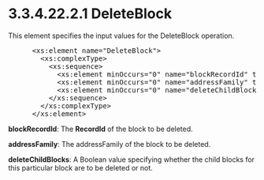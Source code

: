<html dir="LTR" xmlns:mshelp="http://msdn.microsoft.com/mshelp" xmlns:ddue="http://ddue.schemas.microsoft.com/authoring/2003/5" xmlns:xlink="http://www.w3.org/1999/xlink" xmlns:tool="http://www.microsoft.com/tooltip">
 <body>
 <div id="header">
 <h1 class="heading">3.3.4.22.2.1 DeleteBlock</h1>
 </div>
 <div id="mainSection">
 <div id="mainBody">
 <div id="allHistory" class="saveHistory"></div>
 <div id="sectionSection0" class="section" name="collapseableSection">
 

<p>This element specifies the input values for the DeleteBlock
operation.</p>

<dl>
<dd>
<div><pre> &lt;xs:element name=&quot;DeleteBlock&quot;&gt;
   &lt;xs:complexType&gt;
     &lt;xs:sequence&gt;
       &lt;xs:element minOccurs=&quot;0&quot; name=&quot;blockRecordId&quot; type=&quot;xsd:long&quot; /&gt;
       &lt;xs:element minOccurs=&quot;0&quot; name=&quot;addressFamily&quot; type=&quot;syssock:AddressFamily&quot; /&gt;
       &lt;xs:element minOccurs=&quot;0&quot; name=&quot;deleteChildBlocks&quot; type=&quot;xsd:boolean&quot; /&gt;
     &lt;/xs:sequence&gt;
   &lt;/xs:complexType&gt;
 &lt;/xs:element&gt;
</pre></div>
</dd></dl>

<p><b>blockRecordId</b>: The <b>RecordId</b> of the
block to be deleted.</p>

<p><b>addressFamily</b>: The addressFamily of the block
to be deleted.</p>

<p><b>deleteChildBlocks</b>: A Boolean value specifying
whether the child blocks for this particular block are to be deleted or not.</p>


 </div>
 </div>
 </div>
 </body>
</html>